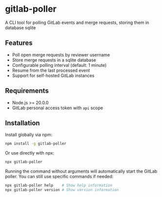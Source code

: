 # gitlab-poller

A CLI tool for polling GitLab events and merge requests, storing them in database sqlite

## Features

- Poll open merge requests by reviewer username
- Store merge requests in a sqlite database
- Configurable polling interval (default: 1 minute)
- Resume from the last processed event
- Support for self-hosted GitLab instances

## Requirements

- Node.js >= 20.0.0
- GitLab personal access token with `api` scope

## Installation

Install globally via npm:

```bash
npm install -g gitlab-poller
```

Or use directly with npx:

```bash
npx gitlab-poller
```

Running the command without arguments will automatically start the GitLab poller. You can still use specific commands if needed:

```bash
npx gitlab-poller help    # Show help information
npx gitlab-poller version # Show version information
```

